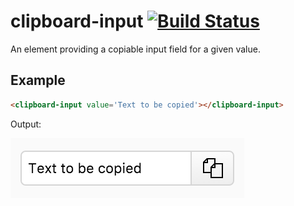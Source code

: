 # clipboard-input [![Build Status](https://travis-ci.org/jshcrowthe/clipboard-input.svg?branch=master)](https://travis-ci.org/jshcrowthe/clipboard-input)

An element providing a copiable input field for a given value.

## Example

```html
<clipboard-input value='Text to be copied'></clipboard-input>
```

Output:

![Rendered Example](./example.png)
